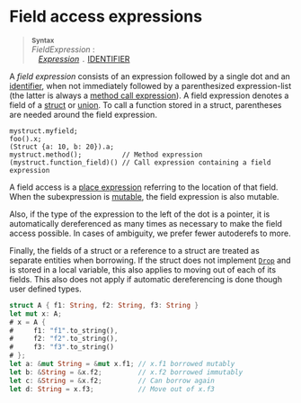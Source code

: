 # Field access expressions

> **<sup>Syntax</sup>**\
> _FieldExpression_ :\
> &nbsp;&nbsp; [_Expression_] `.` [IDENTIFIER]

A _field expression_ consists of an expression followed by a single dot and an
[identifier], when not immediately followed by a parenthesized expression-list
(the latter is always a [method call expression]). A field expression denotes a
field of a [struct] or [union]. To call a function stored in a struct,
parentheses are needed around the field expression.

<!-- ignore: needs lots of support code -->
```rust,ignore
mystruct.myfield;
foo().x;
(Struct {a: 10, b: 20}).a;
mystruct.method();          // Method expression
(mystruct.function_field)() // Call expression containing a field expression
```

A field access is a [place expression] referring to the location of that field.
When the subexpression is [mutable], the field expression is also mutable.

Also, if the type of the expression to the left of the dot is a pointer, it is
automatically dereferenced as many times as necessary to make the field access
possible. In cases of ambiguity, we prefer fewer autoderefs to more.

Finally, the fields of a struct or a reference to a struct are treated as
separate entities when borrowing. If the struct does not implement
[`Drop`](../special-types-and-traits.md#drop) and is stored in a local variable,
this also applies to moving out of each of its fields. This also does not apply
if automatic dereferencing is done though user defined types.

```rust
struct A { f1: String, f2: String, f3: String }
let mut x: A;
# x = A {
#     f1: "f1".to_string(),
#     f2: "f2".to_string(),
#     f3: "f3".to_string()
# };
let a: &mut String = &mut x.f1; // x.f1 borrowed mutably
let b: &String = &x.f2;         // x.f2 borrowed immutably
let c: &String = &x.f2;         // Can borrow again
let d: String = x.f3;           // Move out of x.f3
```

[_Expression_]: ../expressions.md
[IDENTIFIER]: ../identifiers.md
[method call expression]: method-call-expr.md
[struct]: ../items/structs.md
[union]: ../items/unions.md
[place expression]: ../expressions.md#位置表达式和值表达式
[mutable]: ../expressions.md#可变性
